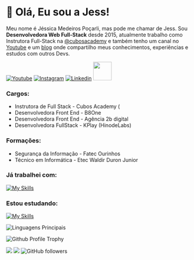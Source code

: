 
# :vulcan_salute: Olá, Eu sou a Jess! 




<p align="left" style="text-align: justify">
  
Meu nome é Jéssica Medeiros Poçarli, mas pode me chamar de Jess. Sou **Desenvolvedora Web Full-Stack** desde 2015, atualmente trabalho como Instrutora Full-Stack na [@cubosacademy](https://cubos.academy/) e também tenho um canal no [Youtube](https://www.youtube.com/c/jesscoderoficial) e um [blog](https://jesscoder.com.br/) onde compartilho meus conhecimentos, experiências e estudos com outros Devs.

</p>

[![Youtube](https://img.shields.io/badge/jesscoderoficial-FF0000?style=for-the-badge&logo=youtube&logoColor=white)](https://www.youtube.com/c/jesscoderoficial)
[![Instagram](https://img.shields.io/badge/jess.coder-E4405F?style=for-the-badge&logo=instagram&logoColor=white)](https://www.instagram.com/jess.coder/)
[![Linkedin](https://img.shields.io/badge/jessica%20medeiros%20pocarli-0077B5?style=for-the-badge&logo=linkedin&logoColor=white)](https://www.linkedin.com/in/jessicamedeirospocarli/) 
<a href="mailto:jessicamedeirosp96@gmail.com">
  <img src="https://media.tenor.com/kXp0f-dmTXAAAAAi/%E6%94%B6%E5%88%B0-%E5%B7%A5%E4%BD%9C.gif" width="50px" />
</a>
### Cargos:
- Instrutora de Full Stack - Cubos Academy (
- Desenvolvedora Front End - B8One
- Desenvolvedora Front End - Agência 2b digital
- Desenvolvedora FullStack - KPlay (HinodeLabs)

### Formações:
- Segurança da Informação - Fatec Ourinhos 
- Técnico em Informática - Etec Waldir Duron Junior 
  
### Já trabalhei com:
[![My Skills](https://skillicons.dev/icons?i=html,css,js,typescript,react,nextjs,sass,figma,nodejs,postgres,jest)](https://skillicons.dev)

### Estou estudando:
[![My Skills](https://skillicons.dev/icons?i=jest,vitest,cypress,angular)](https://skillicons.dev)

![Linguagens Principais](https://github-readme-stats.vercel.app/api/top-langs/?username=jessicamedeirosp&theme=tokyonight&hide_border=true&custom_title=Linguagens%20%Principais)

![Github Profile Trophy](https://github-profile-trophy.vercel.app/?username=jessicamedeirosp&theme=onedark&margin-w=4)

![](https://komarev.com/ghpvc/?username=jessicamedeirosp&color=000000)
![](https://estruyf-github.azurewebsites.net/api/VisitorHit?user=jessicamedeirosp&countColorcountColor&countColor=%232979ff) ![GitHub followers](https://img.shields.io/github/followers/jessicamedeirosp?label=Follow&style=social)

